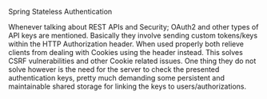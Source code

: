 Spring Stateless Authentication

Whenever talking about REST APIs and Security; OAuth2 and other types of API keys are mentioned. Basically they involve sending custom tokens/keys within the HTTP Authorization header. When used properly both relieve clients from dealing with Cookies using the header instead. This solves CSRF vulnerabilities and other Cookie related issues. One thing they do not solve however is the need for the server to check the presented authentication keys, pretty much demanding some persistent and maintainable shared storage for linking the keys to users/authorizations.

